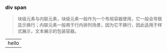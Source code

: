 ### div span

> 块级元素与内联元素，块级元素一般作为一个布局容器使用，它一般会导致显示换行；内联元素一般用于行内排列场景，因为它不换行，因此适用于样式展示，文本展示的包装容器。


<table>
<tr>
<td>hello</td>
</tr>

</table>
